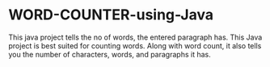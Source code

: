 # WORD-COUNTER-using-Java
This java project tells the no of words, the entered paragraph has. This Java project is best suited for counting words. Along with word count, it also tells you the number of characters, words, and paragraphs it has.
